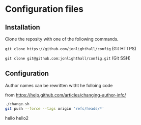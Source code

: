 # Configuration files

## Installation
Clone the reposity with one of the following commands.

`git clone https://github.com/jonlighthall/config` (Git HTTPS)

`git clone git@github.com:jonlighthall/config.git` (Git SSH)

## Configuration
Author names can be rewritten witht he folloing code

from <https://help.github.com/articles/changing-author-info/>

````bash
./change.sh
git push --force --tags origin 'refs/heads/*'
````
hello
hello2